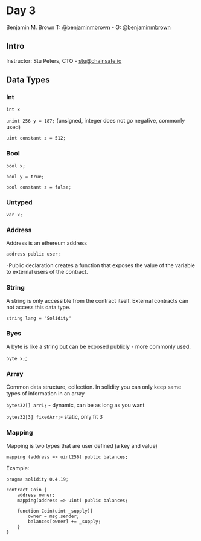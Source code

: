 # Day 3
Benjamin M. Brown T: [@benjaminmbrown](http://twitter.com/benjaminmbrown) - G: [@benjaminmbrown](http://github.com/benjaminmbrown)

## Intro
Instructor: Stu Peters, CTO - stu@chainsafe.io


## Data Types

### Int

`int x`

`unint 256 y = 187;` (unsigned, integer does not go negative, commonly used)

`uint constant z = 512;`

### Bool

`bool x;`

`bool y = true;`

`bool constant z = false;`


### Untyped

`var x;`

### Address

Address is an ethereum address

`address public user;`

-Public declaration creates a function that exposes the value of the variable to external users of the contract.

### String

A string is only accessible from the contract itself. External contracts can not access this data type.

`string lang = "Solidity"`

### Byes

A byte is like a string but can be exposed publicly - more commonly used.

`byte x;`;

### Array

Common data structure, collection. In solidity you can only keep same types of information in an array

`bytes32[] arr1;` - dynamic, can be as long as you want

`bytes32[3] fixedArr;`- static, only fit 3

### Mapping
Mapping is two types that are user defined (a key and value)

`mapping (address => uint256) public balances;`

Example:

```
pragma solidity 0.4.19;

contract Coin { 
    address owner;
    mapping(address => uint) public balances;

    function Coin(uint _supply){
        owner = msg.sender;
        balances[owner] += _supply;
    }
}

```